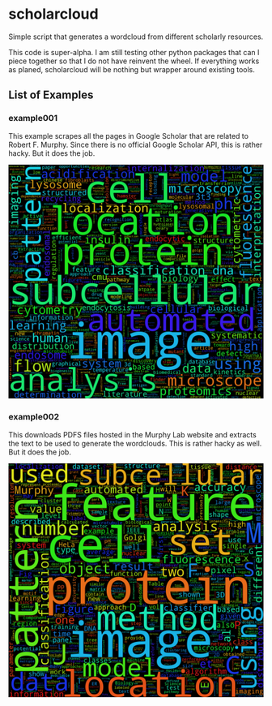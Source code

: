# scholarcloud
Simple script that generates a wordcloud from different scholarly resources.

This code is super-alpha. I am still testing other python packages that can I
piece together so that I do not have reinvent the wheel. If everything works as planed, scholarcloud will be nothing but
wrapper around existing tools.

## List of Examples
### example001
This example scrapes all the pages in Google Scholar that are related to Robert F.
Murphy. Since there is no official Google Scholar API, this is rather hacky. But it does the job.

![Wordcloud generated using example001](examples/example001/images/words001000.png)

### example002
This downloads PDFS files hosted in the Murphy Lab website and extracts the text
to be used to generate the wordclouds. This is rather hacky as well. But it does the job.

![Wordcloud generated using example002](examples/example002/images/words001000.png)
